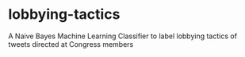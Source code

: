 # lobbying-tactics
A Naive Bayes Machine Learning Classifier to label lobbying tactics of tweets directed at Congress members
